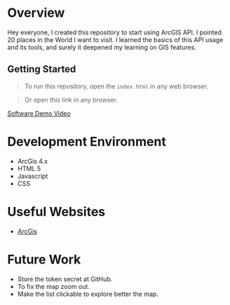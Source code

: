 # Overview

Hey everyone, I created this repository to start using ArcGIS API. I pointed 20 places in the World I want to visit. I learned the basics of this API usage and its tools, and surely it deepened my learning on GIS features.

## Getting Started

> To run this repository, open the `index.html` in any web browser.

> Or open this link in any browser.


[Software Demo Video](https://youtu.be/smQudL9MdJE)

# Development Environment

* ArcGis 4.x
* HTML 5
* Javascript
* CSS

# Useful Websites

* [ArcGis](https://developers.arcgis.com/javascript/latest/)

# Future Work

* Store the token secret at GitHub.
* To fix the map zoom out.
* Make the list clickable to explore better the map.
